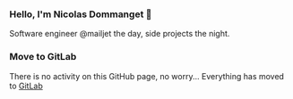 ### Hello, I'm Nicolas Dommanget 👋

Software engineer @mailjet the day, side projects the night.

### Move to GitLab

There is no activity on this GitHub page, no worry... Everything has moved to [GitLab](https://gitlab.com/dommangetnicolas)
